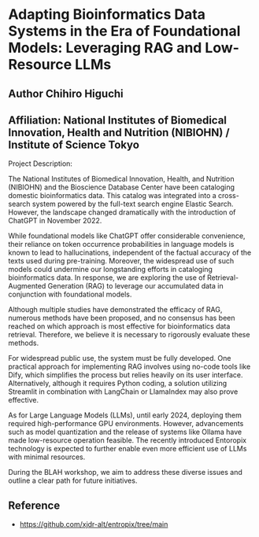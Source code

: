 # Adapting Bioinformatics Data Systems in the Era of Foundational Models: Leveraging RAG and Low-Resource LLMs

## Author Chihiro Higuchi
## Affiliation: National Institutes of Biomedical Innovation, Health and Nutrition (NIBIOHN) / Institute of Science Tokyo

Project Description:

The National Institutes of Biomedical Innovation, Health, and Nutrition (NIBIOHN) and the Bioscience Database Center have been cataloging domestic bioinformatics data. This catalog was integrated into a cross-search system powered by the full-text search engine Elastic Search. However, the landscape changed dramatically with the introduction of ChatGPT in November 2022.

While foundational models like ChatGPT offer considerable convenience, their reliance on token occurrence probabilities in language models is known to lead to hallucinations, independent of the factual accuracy of the texts used during pre-training. Moreover, the widespread use of such models could undermine our longstanding efforts in cataloging bioinformatics data. In response, we are exploring the use of Retrieval-Augmented Generation (RAG) to leverage our accumulated data in conjunction with foundational models.

Although multiple studies have demonstrated the efficacy of RAG, numerous methods have been proposed, and no consensus has been reached on which approach is most effective for bioinformatics data retrieval. Therefore, we believe it is necessary to rigorously evaluate these methods.

For widespread public use, the system must be fully developed. One practical approach for implementing RAG involves using no-code tools like Dify, which simplifies the process but relies heavily on its user interface. Alternatively, although it requires Python coding, a solution utilizing Streamlit in combination with LangChain or LlamaIndex may also prove effective.

As for Large Language Models (LLMs), until early 2024, deploying them required high-performance GPU environments. However, advancements such as model quantization and the release of systems like Ollama have made low-resource operation feasible. The recently introduced Entoropix technology is expected to further enable even more efficient use of LLMs with minimal resources.

During the BLAH workshop, we aim to address these diverse issues and outline a clear path for future initiatives.

## Reference 

- https://github.com/xjdr-alt/entropix/tree/main
